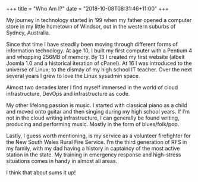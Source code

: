 +++
title = "Who Am I?"
date = "2018-10-08T08:31:46+11:00"
+++

My journey in technology started in ‘99 when my father opened a computer store in my little hometown of Windsor, out in the western suburbs of Sydney, Australia.

Since that time I have steadily been moving through different forms of information technology. At age 10, I built my first computer with a Pentium 4 and whopping 256MB of memory. By 13 I created my first website (albeit Joomla 1.0 and a historical iteration of cPanel). At 16 I was introduced to the universe of Linux; to the dismay of my high school IT teacher. Over the next several years I grew to love the Linux sysadmin space.

Almost two decades later I find myself immersed in the world of cloud infrastructure, DevOps and infrastructure as code.

My other lifelong passion is music. I started with classical piano as a child and moved onto guitar and then singing during my high school years. If I’m not in the cloud writing infrastructure, I can generally be found writing, producing and performing music. Mostly in the form of blues/folk/pop.

Lastly, I guess worth mentioning, is my service as a volunteer firefighter for the New South Wales Rural Fire Service. I’m the third generation of RFS in my family, with my dad having a history in captaincy of the most active station in the state. My training in emergency response and high-stress situations comes in handy in almost all areas.

I think that about sums it up!